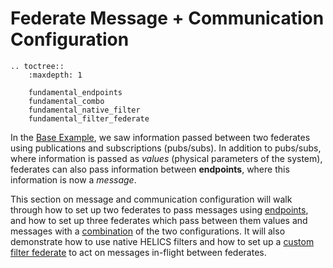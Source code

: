 # Federate Message + Communication Configuration

```eval_rst
.. toctree::
    :maxdepth: 1

    fundamental_endpoints
    fundamental_combo
    fundamental_native_filter
    fundamental_filter_federate

```

In the [Base Example](./fundamental_default.md), we saw information passed between two federates using publications and subscriptions (pubs/subs). In addition to pubs/subs, where information is passed as _values_ (physical parameters of the system), federates can also pass information between **endpoints**, where this information is now a _message_.

This section on message and communication configuration will walk through how to set up two federates to pass messages using [endpoints](./fundamental_endpoints.md), and how to set up three federates which pass between them values and messages with a [combination](./fundamental_combo.md) of the two configurations. It will also demonstrate how to use native HELICS filters and how to set up a [custom filter federate](./fundamental_filter_federate.md) to act on messages in-flight between federates.

